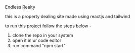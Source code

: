 Endless Realty

this is a property dealing site made using reactjs and tailwind

to run this project follow the steps below - 

1. clone the repo in your system
2. open it in ur code editor
3. run command "npm start"



